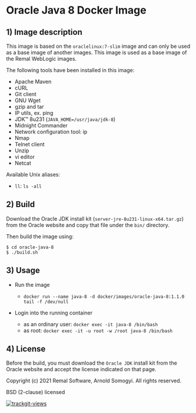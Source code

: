 # Oracle Java 8 Docker Image

## 1) Image description
This image is based on the `oraclelinux:7-slim` image and can only be used as a base image of another images.
This image is used as a base image of the Remal WebLogic images.

The following tools have been installed in this image:
* Apache Maven
* cURL
* Git client
* GNU Wget
* gzip and tar
* IP utils, ex. ping
* JDK™ 8u231 (`JAVA_HOME=/usr/java/jdk-8`)
* Midnight Commander
* Network configuration tool: ip
* Nmap
* Telnet client
* Unzip
* vi editor
* Netcat

Available Unix aliases:
* `ll`: `ls -all`


## 2) Build
Download the Oracle JDK install kit (`server-jre-8u231-linux-x64.tar.gz`) from the Oracle website and copy that file under the `bin/` directory.

Then build the image using:
~~~
$ cd oracle-java-8
$ ./build.sh
~~~


## 3) Usage
* Run the image
    * `docker run --name java-8 -d docker/images/oracle-java-8:1.1.0 tail -f /dev/null`

* Login into the running container
    * as an ordinary user: `docker exec -it java-8 /bin/bash`
    * as root: `docker exec -it -u root -w /root java-8 /bin/bash`


## 4) License
Before the build, you must download the `Oracle JDK` install kit from the Oracle website and accept the license indicated on that page.

Copyright (c) 2021 Remal Software, Arnold Somogyi. All rights reserved.

BSD (2-clause) licensed

<a href="https://trackgit.com"><img src="https://us-central1-trackgit-analytics.cloudfunctions.net/token/ping/kv444g8vf7bti919dcgk" alt="trackgit-views" /></a>
